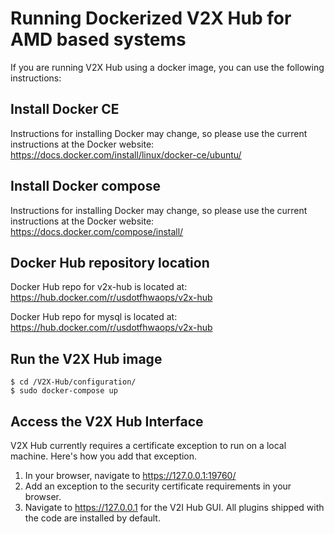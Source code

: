 # Running Dockerized V2X Hub for AMD based systems

If you are running V2X Hub using a docker image, you can use the following instructions:

## Install Docker CE

Instructions for installing Docker may change, so please use the current instructions at the Docker website:
https://docs.docker.com/install/linux/docker-ce/ubuntu/

## Install Docker compose

Instructions for installing Docker may change, so please use the current instructions at the Docker website:
https://docs.docker.com/compose/install/

## Docker Hub repository location

Docker Hub repo for v2x-hub is located at: https://hub.docker.com/r/usdotfhwaops/v2x-hub

Docker Hub repo for mysql is located at: https://hub.docker.com/r/usdotfhwaops/v2x-hub

## Run the V2X Hub image
```
$ cd /V2X-Hub/configuration/
$ sudo docker-compose up
```

## Access the V2X Hub Interface

V2X Hub currently requires a certificate exception to run on a local machine.  Here's how you add that exception.

1.  In your browser, navigate to https://127.0.0.1:19760/
2.  Add an exception to the security certificate requirements in your browser.
3.  Navigate to https://127.0.0.1 for the V2I Hub GUI.  All plugins shipped with the code are installed by default.
